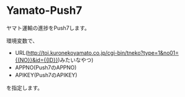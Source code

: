 # Yamato-Push7
ヤマト運輸の進捗をPush7します。

環境変数で、

+ URL(http://toi.kuronekoyamato.co.jp/cgi-bin/tneko?type=1&no01={{NO}}&id={{ID}})みたいなやつ)
+ APPNO(Push7のAPPNO)
+ APIKEY(Push7のAPIKEY)

を指定します。
